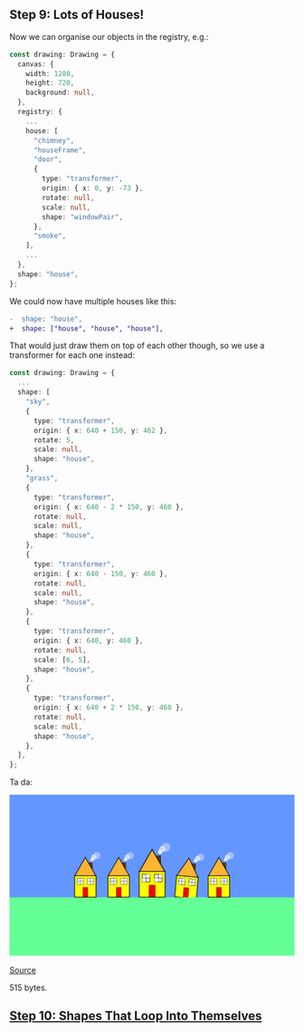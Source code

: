 ## Step 9: Lots of Houses!

Now we can organise our objects in the registry, e.g.:

```ts
const drawing: Drawing = {
  canvas: {
    width: 1280,
    height: 720,
    background: null,
  },
  registry: {
    ...
    house: [
      "chimney",
      "houseFrame",
      "door",
      {
        type: "transformer",
        origin: { x: 0, y: -73 },
        rotate: null,
        scale: null,
        shape: "windowPair",
      },
      "smoke",
    ],
    ...
  },
  shape: "house",
};
```

We could now have multiple houses like this:

```diff
-  shape: "house",
+  shape: ["house", "house", "house"],
```

That would just draw them on top of each other though, so we use a transformer
for each one instead:

```ts
const drawing: Drawing = {
  ...
  shape: [
    "sky",
    {
      type: "transformer",
      origin: { x: 640 + 150, y: 462 },
      rotate: 5,
      scale: null,
      shape: "house",
    },
    "grass",
    {
      type: "transformer",
      origin: { x: 640 - 2 * 150, y: 460 },
      rotate: null,
      scale: null,
      shape: "house",
    },
    {
      type: "transformer",
      origin: { x: 640 - 150, y: 460 },
      rotate: null,
      scale: null,
      shape: "house",
    },
    {
      type: "transformer",
      origin: { x: 640, y: 460 },
      rotate: null,
      scale: [6, 5],
      shape: "house",
    },
    {
      type: "transformer",
      origin: { x: 640 + 2 * 150, y: 460 },
      rotate: null,
      scale: null,
      shape: "house",
    },
  ],
};
```

Ta da:

![Drawing](./drawing.png)

[Source](./step09.ts)

515 bytes.

## [Step 10: Shapes That Loop Into Themselves](../step10)
